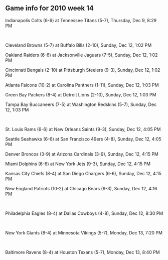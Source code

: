 ## Game info for 2010 week 14
Indianapolis Colts (6-6) at Tennessee Titans (5-7), Thursday, Dec 9, 8:29 PM


<br/>

Cleveland Browns (5-7) at Buffalo Bills (2-10), Sunday, Dec 12, 1:02 PM

Oakland Raiders (6-6) at Jacksonville Jaguars (7-5), Sunday, Dec 12, 1:02 PM

Cincinnati Bengals (2-10) at Pittsburgh Steelers (9-3), Sunday, Dec 12, 1:02 PM

Atlanta Falcons (10-2) at Carolina Panthers (1-11), Sunday, Dec 12, 1:03 PM

Green Bay Packers (8-4) at Detroit Lions (2-10), Sunday, Dec 12, 1:03 PM

Tampa Bay Buccaneers (7-5) at Washington Redskins (5-7), Sunday, Dec 12, 1:03 PM


<br/>

St. Louis Rams (6-6) at New Orleans Saints (9-3), Sunday, Dec 12, 4:05 PM

Seattle Seahawks (6-6) at San Francisco 49ers (4-8), Sunday, Dec 12, 4:05 PM

Denver Broncos (3-9) at Arizona Cardinals (3-9), Sunday, Dec 12, 4:15 PM

Miami Dolphins (6-6) at New York Jets (9-3), Sunday, Dec 12, 4:15 PM

Kansas City Chiefs (8-4) at San Diego Chargers (6-6), Sunday, Dec 12, 4:15 PM

New England Patriots (10-2) at Chicago Bears (9-3), Sunday, Dec 12, 4:16 PM


<br/>

Philadelphia Eagles (8-4) at Dallas Cowboys (4-8), Sunday, Dec 12, 8:30 PM


<br/>

New York Giants (8-4) at Minnesota Vikings (5-7), Monday, Dec 13, 7:20 PM


<br/>

Baltimore Ravens (8-4) at Houston Texans (5-7), Monday, Dec 13, 8:40 PM

